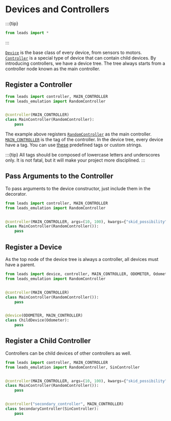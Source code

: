 # Devices and Controllers

:::{tip}

```python
from leads import *
```

:::

[`Device`](#leads.dt.device.Device) is the base class of every device, from sensors to motors.
[`Controller`](#leads.dt.controller.Controller) is a special type of device that can contain child devices. By
introducing controllers, we have a device tree. The tree always starts from a controller node known as the main
controller.

## Register a Controller

```python
from leads import controller, MAIN_CONTROLLER
from leads_emulation import RandomController


@controller(MAIN_CONTROLLER)
class MainController(RandomController):
    pass
```

The example above registers [`RandomController`](#leads_emulation.RandomController) as the main controller.
[`MAIN_CONTROLLER`](#leads.dt.predefined_tags.MAIN_CONTROLLER) is the tag of the controller. In the device tree, every
device have a tag. You can use [these](#leads.dt.predefined_tags) predefined tags or custom strings.

:::{tip}
All tags should be composed of lowercase letters and underscores only. It is not fatal, but it will make your project
more disciplined.
:::

## Pass Arguments to the Controller

To pass arguments to the device constructor, just include them in the decorator.

```python
from leads import controller, MAIN_CONTROLLER
from leads_emulation import RandomController


@controller(MAIN_CONTROLLER, args=(10, 100), kwargs={"skid_possibility": 0.5})
class MainController(RandomController()):
    pass
```

## Register a Device

As the top node of the device tree is always a controller, all devices must have a parent.

```python
from leads import device, controller, MAIN_CONTROLLER, ODOMETER, Odometer
from leads_emulation import RandomController


@controller(MAIN_CONTROLLER)
class MainController(RandomController()):
    pass


@device(ODOMETER, MAIN_CONTROLLER)
class ChildDevice(Odometer):
    pass
```

## Register a Child Controller

Controllers can be child devices of other controllers as well.

```python
from leads import controller, MAIN_CONTROLLER
from leads_emulation import RandomController, SinController


@controller(MAIN_CONTROLLER, args=(10, 100), kwargs={"skid_possibility": 0.5})
class MainController(RandomController()):
    pass


@controller("secondary_controller", MAIN_CONTROLLER)
class SecondaryController(SinController):
    pass
```